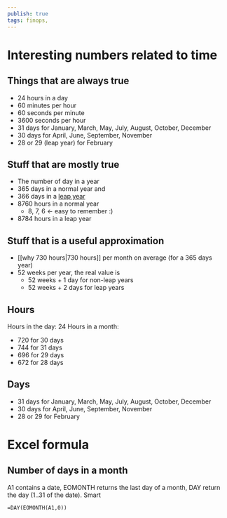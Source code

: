 ```yaml
---
publish: true
tags: finops, 
---
```


# Interesting numbers related to time

## Things that are always true
- 24 hours in a day
- 60 minutes per hour 
- 60 seconds per minute
- 3600 seconds per hour
 - 31 days for January, March, May, July, August, October, December
- 30 days for April, June, September, November
- 28 or 29 (leap year) for February

## Stuff that are mostly true
- The number of day in a year
- 365 days in a normal year and 
- 366 days in a [leap year](https://en.wikipedia.org/wiki/Leap_year)
-  8760 hours in a normal year
	-   8, 7, 6 <- easy to remember :)  
-  8784 hours in a leap year

## Stuff that is a useful approximation 
- [[why 730 hours|730 hours]] per month on average (for a 365 days year)
-  52 weeks per year, the real value is 
	- 52 weeks + 1 day for non-leap years
	- 52 weeks + 2 days for leap years

## Hours
Hours in the day: 24
Hours in a month: 
- 720 for 30 days
- 744 for 31 days
- 696 for 29 days
- 672 for 28 days

## Days
- 31 days for January, March, May, July, August, October, December
- 30 days for April, June, September, November
- 28 or 29 for February

# Excel formula 
## Number of days in a month
A1 contains a date, EOMONTH returns the last day of a month, DAY return the day (1..31 of the date). Smart

```Excel
=DAY(EOMONTH(A1,0))
```